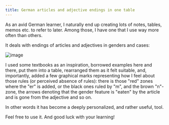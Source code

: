 ```yaml
---
title: German articles and adjective endings in one table
---
```


As an avid German learner, I naturally end up creating lots of  notes, tables, memos etc. to refer to later. Among those, I have one that I use way more often than others.

It deals with endings of articles and adjectives in genders and cases:

![image](https://user-images.githubusercontent.com/21345604/236631802-b43c2091-4a0f-4102-bf98-e097eda2fd6b.png)


I used some textbooks as an inspiration, borrowed examples here and there, put them into a table, rearranged them as it felt suitable, and, importantly, added a few graphical marks representing how I feel about those rules (or perceived absence of rules): there is those "red" zones where the "er" is added, or the black ones ruled by "m", and the brown "n"-zone, the arrows denoting that the gender feature is "eaten" by the article and is gone from the adjective and so on.

In other words it has become a deeply personalized, and rather useful, tool. 

Feel free to use it. And good luck with your learning!

